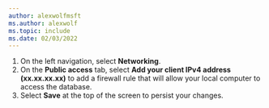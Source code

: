 ```yaml
---
author: alexwolfmsft
ms.author: alexwolf
ms.topic: include
ms.date: 02/03/2022
---
```


   1. On the left navigation, select **Networking**.
   1. On the **Public access** tab, select **Add your client IPv4 address (xx.xx.xx.xx)** to add a firewall rule that will allow your local computer to access the database.
   1. Select **Save** at the top of the screen to persist your changes.
